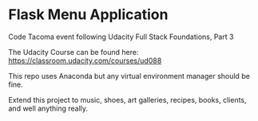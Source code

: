 # Flask Menu Application
Code Tacoma event following Udacity Full Stack Foundations, Part 3

The Udacity Course can be found here: https://classroom.udacity.com/courses/ud088

This repo uses Anaconda but any virtual environment manager should be fine.

Extend this project to music, shoes, art galleries, recipes, books, clients, and well anything really.  

